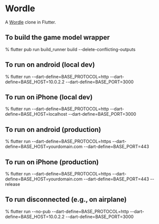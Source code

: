 # Wordle

A [Wordle](https://www.powerlanguage.co.uk/wordle/) clone in Flutter.

## To build the game model wrapper

% flutter pub run build_runner build --delete-conflicting-outputs

## To run on android (local dev)

% flutter run --dart-define=BASE_PROTOCOL=http --dart-define=BASE_HOST=10.0.2.2 --dart-define=BASE_PORT=3000

## To run on iPhone (local dev)

% flutter run --dart-define=BASE_PROTOCOL=http --dart-define=BASE_HOST=localhost --dart-define=BASE_PORT=3000

## To run on android (production)

% flutter run --dart-define=BASE_PROTOCOL=https --dart-define=BASE_HOST=yourdomain.com --dart-define=BASE_PORT=443

## To run on iPhone (production)

% flutter run --dart-define=BASE_PROTOCOL=https --dart-define=BASE_HOST=yourdomain.com --dart-define=BASE_PORT=443 --release

## To run disconnected (e.g., on airplane)

% flutter run --no-pub --dart-define=BASE_PROTOCOL=http --dart-define=BASE_HOST=10.0.2.2 --dart-define=BASE_PORT=3000

